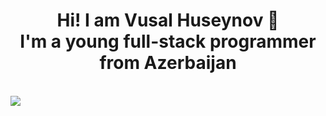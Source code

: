 <h1 align="center">Hi! I am Vusal Huseynov 🚀<br/>I'm a young full-stack programmer from Azerbaijan</h1>
<br/>
<a href="https://visitcount.itsvg.in">
  <img src="https://visitcount.itsvg.in/api?id=huseynovvusal&label=Profile%20Views&color=12&icon=5&pretty=true" />
</a>
